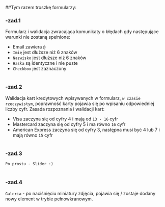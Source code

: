 ##Tym razem troszkę formularzy:

### -zad.1
Formularz i walidacja zwracająca komunikaty o błędach gdy następujące warunki nie zostaną spełnione:
- Email zawiera `@`
- `Imię` jest dłuższe niż 6 znaków
- `Nazwisko` jest dłuższe niż 6 znaków
- `Hasła` są identyczne i nie puste
- `Checkbox` jest zaznaczony
#
### -zad.2
Walidacja kart kredytowych wpisywanych w formularz, `w czasie rzeczywistym`,
poprawność karty pojawia się po wpisaniu odpowiedniej liczby cyfr.
Zasada rozpoznania i walidacji kart:
- Visa zaczyna się od cyfry 4 i mają od `13 - 16` cyfr
- Mastercard zaczyna się od cyfry 5 i ma równo `16` cyfr
- American Express zaczyna się od cyfry 3, następna musi być 4 lub 7 i mają równo `15` cyfr
#
### -zad.3
```JavaScript
Po prostu - Slider :)
```

#
### -zad.4
`Galeria` - po naciśnięciu miniatury zdjęcia, pojawia się / zostaje dodany nowy element w trybie pełnowkranowym.